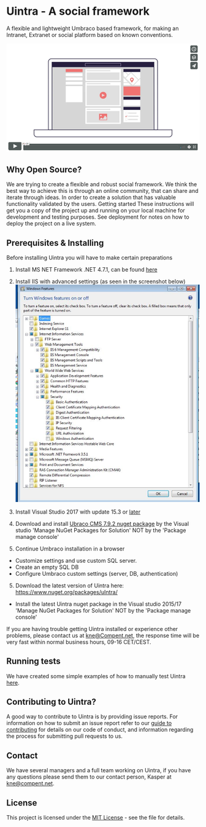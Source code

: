 # Uintra - A social framework
A flexible and lightweight Umbraco based framework, for making an Intranet, Extranet or social platform based on known conventions.

[![ScreenShot](Img/vimeo.png)](https://player.vimeo.com/video/263109862)

## Why Open Source?
We are trying to create a flexible and robust social framework. We think the best way to achieve this is through an online community, that can share and iterate through ideas. In order to create a solution that has valuable functionality validated by the users.
Getting started
These instructions will get you a copy of the project up and running on your local machine for development and testing purposes. See deployment for notes on how to deploy the project on a live system.

## Prerequisites & Installing
Before installing Uintra you will have to make certain preparations

1. Install MS NET Framework .NET 4.7.1, can be found [here](https://www.microsoft.com/en-us/download/details.aspx?id=56115)

2. Install IIS with advanced settings (as seen in the screenshot below)
![ScreenShot](Img/IIS_settings.png)

3. Install Visual Studio 2017 with update 15.3 or [later](https://visualstudio.microsoft.com/)

3. Download and install [Ubraco CMS 7.9.2 nuget package](https://our.umbraco.com/download/releases/792/) by the Visual studio 'Manage NuGet Packages for Solution' NOT by the 'Package manage console'

4. Continue Umbraco installation in a browser 
* Customize settings and use custom SQL server.
* Create an empty SQL DB
* Configure Umbraco custom settings (server, DB, authentication)

5. Download the latest version of Uintra here: https://www.nuget.org/packages/uIntra/
* Install the latest Uintra nuget package in the Visual studio 2015/17 'Manage NuGet Packages for Solution' NOT by the 'Package manage console'

If you are having trouble getting Uintra installed or experience other problems, please contact us at kne@Compent.net, the response time will be very fast within normal business hours, 09-16 CET/CEST.

## Running tests
We have created some simple examples of how to manually test Uintra [here](Testing.md).

## Contributing to Uintra?
A good way to contribute to Uintra is by providing issue reports. For information on how to submit an issue report refer to our [guide to contributing](CONTRIBUTING.md) for details on our code of conduct, and information regarding the process for submitting pull requests to us.

## Contact
We have several managers and a full team working on Uintra, if you have any questions please send them to our contact person, Kasper at kne@compent.net. 

## License
This project is licensed under the [MIT License](LICENSE.md) - see the file for details.
